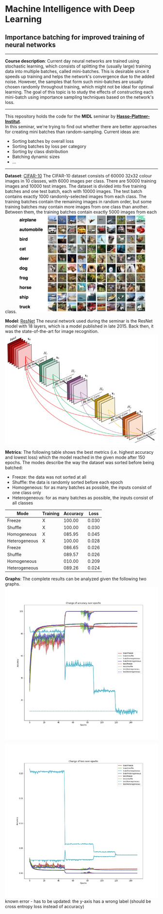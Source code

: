 # Machine Intelligence with Deep Learning
## Importance batching for improved training of neural networks
---
**Course description**: Current day neural networks are trained using stochastic learning, which consists of splitting the (usually large) training data into multiple batches, called mini-batches. This is desirable since it speeds up training and helps the network's convergence due to the added noise. However, the samples that form such mini-batches are usually chosen randomly throughout training, which might not be ideal for optimal learning. The goal of this topic is to study the effects of constructing each mini-batch using importance sampling techniques based on the network's loss.

--- 
This repository holds the code for the **MIDL** seminar by [**Hasso-Plattner-Institut**](https://hpi.de).  
In this seminar, we're trying to find out whether there are better approaches for creating mini batches than random-sampling. Current ideas are:
- Sorting batches by overall loss 
- Sorting batches by loss per category
- Sorting by class distribution
- Batching dynamic sizes
- ...

---
**Dataset**: [CIFAR-10](https://www.cs.toronto.edu/~kriz/cifar.html)
The CIFAR-10 dataset consists of 60000 32x32 colour images in 10 classes, with 6000 images per class. There are 50000 training images and 10000 test images.
The dataset is divided into five training batches and one test batch, each with 10000 images. The test batch contains exactly 1000 randomly-selected images from each class. The training batches contain the remaining images in random order, but some training batches may contain more images from one class than another. Between them, the training batches contain exactly 5000 images from each class.
![CIFAR-10](images/cifar10.jpg "CIFAR-10")

**Model**: [ResNet](https://arxiv.org/abs/1512.03385)
The neural network used during the seminar is the ResNet model with 18 layers, which is a model published in late 2015. Back then, it was the state-of-the-art for image recognition. 
![ResNet](images/resnet_visualization.png "ResNet")

**Metrics**: The following table shows the best metrics (i.e. highest accuracy and lowest loss) which the model reached in the given mode after 150 epochs. The modes describe the way the dataset was sorted before being batched:
- Freeze: the data was not sorted at all
- Shuffle: the data is randomly sorted before each epoch
- Homogeneous: for as many batches as possible, the inputs consist of one class only
- Heterogeneous: for as many batches as possible, the inputs consist of all classes

| Mode          | Training | Accuracy | Loss  |
|---------------|----------|----------|-------|
|Freeze         | X        |100.00    |0.030  |
|Shuffle        | X        |100.00    |0.030  |
|Homogeneous    | X        |085.95    |0.045  |
|Heterogeneous  | X        |100.00    |0.028  |
|Freeze         |          |086.65    |0.026  |
|Shuffle        |          |089.57    |0.026  |
|Homogeneous    |          |010.00    |0.209  |
|Heterogeneous  |          |089.26    |0.024  |

**Graphs**: The complete results can be analyzed given the following two graphs.
![Accuracy graph](figures/20191119_accuracy.jpg "Accuracy")

![Loss graph](figures/20191119_loss.jpg "Loss")
known error - has to be updated: the y-axis has a wrong label (should be cross entropy loss instead of accuracy)
